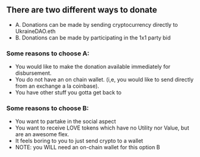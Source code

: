 ## There are two different ways to donate 
+ A. Donations can be made by sending cryptocurrency directly to UkraineDAO.eth 
+ B. Donations can be made by participating in the 1x1 party bid

### Some reasons to choose A: 
- You would like to make the donation available immediately for disbursement. 
- You do not have an on chain wallet. (i,e, you would like to send directly from an exchange a la coinbase). 
- You have other stuff you gotta get back to

### Some reasons to choose B: 
- You want to partake in the social aspect 
- You want to receive LOVE tokens which have no Utility nor Value, but are an awesome flex. 
- It feels boring to you to just send crypto to a wallet
- NOTE: you WILL need an on-chain wallet for this option B
